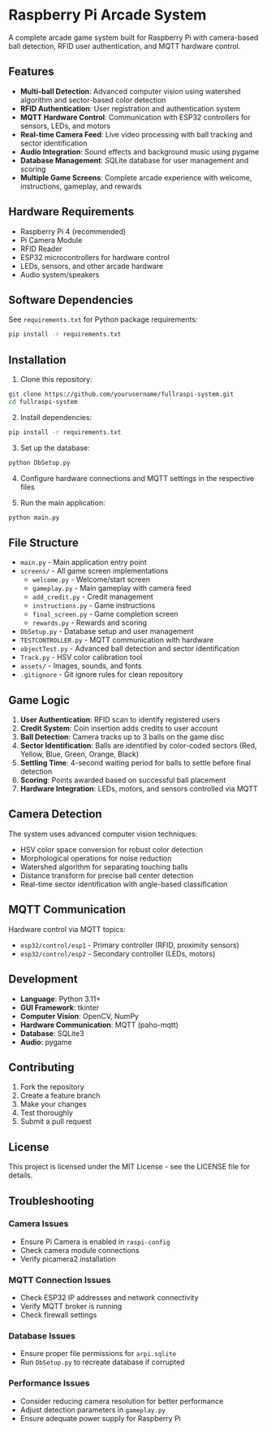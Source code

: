 # Raspberry Pi Arcade System

A complete arcade game system built for Raspberry Pi with camera-based ball detection, RFID user authentication, and MQTT hardware control.

## Features

- **Multi-ball Detection**: Advanced computer vision using watershed algorithm and sector-based color detection
- **RFID Authentication**: User registration and authentication system
- **MQTT Hardware Control**: Communication with ESP32 controllers for sensors, LEDs, and motors
- **Real-time Camera Feed**: Live video processing with ball tracking and sector identification
- **Audio Integration**: Sound effects and background music using pygame
- **Database Management**: SQLite database for user management and scoring
- **Multiple Game Screens**: Complete arcade experience with welcome, instructions, gameplay, and rewards

## Hardware Requirements

- Raspberry Pi 4 (recommended)
- Pi Camera Module
- RFID Reader
- ESP32 microcontrollers for hardware control
- LEDs, sensors, and other arcade hardware
- Audio system/speakers

## Software Dependencies

See `requirements.txt` for Python package requirements:

```bash
pip install -r requirements.txt
```

## Installation

1. Clone this repository:
```bash
git clone https://github.com/yourusername/fullraspi-system.git
cd fullraspi-system
```

2. Install dependencies:
```bash
pip install -r requirements.txt
```

3. Set up the database:
```bash
python DbSetup.py
```

4. Configure hardware connections and MQTT settings in the respective files

5. Run the main application:
```bash
python main.py
```

## File Structure

- `main.py` - Main application entry point
- `screens/` - All game screen implementations
  - `welcome.py` - Welcome/start screen
  - `gameplay.py` - Main gameplay with camera feed
  - `add_credit.py` - Credit management
  - `instructions.py` - Game instructions
  - `final_screen.py` - Game completion screen
  - `rewards.py` - Rewards and scoring
- `DbSetup.py` - Database setup and user management
- `TESTCONTROLLER.py` - MQTT communication with hardware
- `objectTest.py` - Advanced ball detection and sector identification
- `Track.py` - HSV color calibration tool
- `assets/` - Images, sounds, and fonts
- `.gitignore` - Git ignore rules for clean repository

## Game Logic

1. **User Authentication**: RFID scan to identify registered users
2. **Credit System**: Coin insertion adds credits to user account
3. **Ball Detection**: Camera tracks up to 3 balls on the game disc
4. **Sector Identification**: Balls are identified by color-coded sectors (Red, Yellow, Blue, Green, Orange, Black)
5. **Settling Time**: 4-second waiting period for balls to settle before final detection
6. **Scoring**: Points awarded based on successful ball placement
7. **Hardware Integration**: LEDs, motors, and sensors controlled via MQTT

## Camera Detection

The system uses advanced computer vision techniques:
- HSV color space conversion for robust color detection
- Morphological operations for noise reduction
- Watershed algorithm for separating touching balls
- Distance transform for precise ball center detection
- Real-time sector identification with angle-based classification

## MQTT Communication

Hardware control via MQTT topics:
- `esp32/control/esp1` - Primary controller (RFID, proximity sensors)
- `esp32/control/esp2` - Secondary controller (LEDs, motors)

## Development

- **Language**: Python 3.11+
- **GUI Framework**: tkinter
- **Computer Vision**: OpenCV, NumPy
- **Hardware Communication**: MQTT (paho-mqtt)
- **Database**: SQLite3
- **Audio**: pygame

## Contributing

1. Fork the repository
2. Create a feature branch
3. Make your changes
4. Test thoroughly
5. Submit a pull request

## License

This project is licensed under the MIT License - see the LICENSE file for details.

## Troubleshooting

### Camera Issues
- Ensure Pi Camera is enabled in `raspi-config`
- Check camera module connections
- Verify picamera2 installation

### MQTT Connection Issues
- Check ESP32 IP addresses and network connectivity
- Verify MQTT broker is running
- Check firewall settings

### Database Issues
- Ensure proper file permissions for `arpi.sqlite`
- Run `DbSetup.py` to recreate database if corrupted

### Performance Issues
- Consider reducing camera resolution for better performance
- Adjust detection parameters in `gameplay.py`
- Ensure adequate power supply for Raspberry Pi
